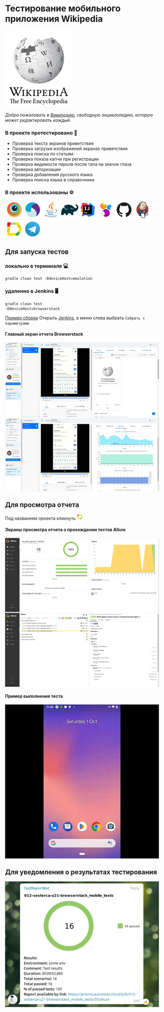 # Тестирование мобильного приложения Wikipedia
[<img src="image/Wikipedia-logo.png">](https://github.com/wikimedia/apps-android-wikipedia/releases/download/latest/app-alpha-universal-release.apk) 

*Добро пожаловать в [Википедию](https://ru.wikipedia.org/wiki), свободную энциклопедию, которую может редактировать каждый.* 


### В проекте протестировано :mag_right:
* Проверка текста экранов приветствия
* Проверка загрузки изображений экранах приветствия
* Проверка поиска по статьям
* Проверка показа капчи при регистрации
* Проверка видимости пароля после тапа на значок глаза
* Проверка авторизации
* Проверка добавления русского языка
* Проверка поиска языка в справочнике

### В проекте использованы :gear:
<img src="image/Browserstack.svg" width="60"><img src="image/Appium.svg" width="60"><img src="image/Java.svg" width="60"><img src="image/Gradle.svg" width="60"><img src="image/Intelij_IDEA.svg" width="60"><img src="image/Selenide.svg" width="60"><img src="image/GitHub.svg" width="60"><img src="image/Jenkins.svg" width="60"><img src="image/Allure_Report.svg" width="60"><img src="image/Telegram.svg" width="60">

## Для запуска тестов
### локально в терминале :computer:
```
gradle clean test -DdeviceHost=emulation
```
### удаленно в Jenkins :desktop_computer:
```
gradle clean test
-DdeviceHost=browserstack
```
[Пример сборки](https://jenkins.autotests.cloud/job/012-sesterca-u21-browserstack_mobile_tests/35/)
Открыть [Jenkins](https://jenkins.autotests.cloud/job/012-sesterca-u21-browserstack_mobile_tests/), в меню слева выбрать ```Собрать с параметрами```

#### Главный экран отчета Browserstack
<img src="image/browserstack_screenshot.jpg">
<img src="image/browserstack_app_profiling.jpg">

## Для просмотра отчета
Под названием проекта кликнуть [<img src="image/Allure_Report.svg" width="20">](https://jenkins.autotests.cloud/job/012-sesterca-u13_employee_naumen_website/allure/)

#### Экраны просмотра отчета о прохождении тестов Allure
<img src="image/Browserstack_allure_main.jpg">
<img src="image/Browserstack_allure_suitcase.jpg">

#### Пример выполнения теста
<img src="image/browserstack_add_language.gif">

## Для уведомления о результатах тестирования
<img src="image/Browserstack_telegram_notification.jpg">
